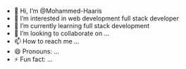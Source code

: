 - 👋 Hi, I’m @Mohammed-Haaris
- 👀 I’m interested in web development full stack developer
- 🌱 I’m currently learning full stack development
- 💞️ I’m looking to collaborate on ...
- 📫 How to reach me ...
- 😄 Pronouns: ...
- ⚡ Fun fact: ...

<!---
Mohammed-Haaris/Mohammed-Haaris is a ✨ special ✨ repository because its `README.md` (this file) appears on your GitHub profile.
You can click the Preview link to take a look at your changes.
--->
